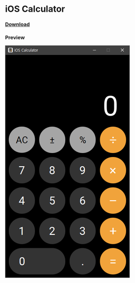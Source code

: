 # iOS Calculator

### [Download](https://github.com/yehwankim23/ios-calculator/releases/download/v1.0.0/iOS-Calculator-1.0.0.jar)

### Preview

![Preview](preview.png)
